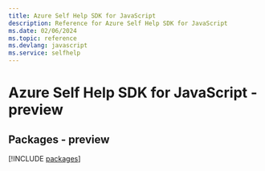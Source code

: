 ```yaml
---
title: Azure Self Help SDK for JavaScript
description: Reference for Azure Self Help SDK for JavaScript
ms.date: 02/06/2024
ms.topic: reference
ms.devlang: javascript
ms.service: selfhelp
---
```

# Azure Self Help SDK for JavaScript - preview
## Packages - preview
[!INCLUDE [packages](self-help-index.md)]